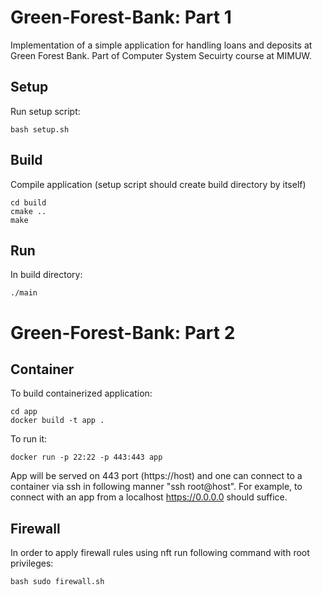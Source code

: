# Green-Forest-Bank: Part 1 

Implementation of a simple application for handling loans and deposits at Green Forest Bank. Part of Computer System Secuirty course at MIMUW. 

## Setup 
Run setup script:
```
bash setup.sh 
```

## Build 
Compile application (setup script should create build directory by itself)
```
cd build 
cmake .. 
make
```

## Run
In build directory:  
```
./main
```

# Green-Forest-Bank: Part 2 

## Container 
To build containerized application:
```
cd app
docker build -t app . 
```

To run it: 
```
docker run -p 22:22 -p 443:443 app 
```
App will be served on 443 port (https://host) and one can connect to a container via ssh in following manner "ssh root@host". 
For example, to connect with an app from a localhost https://0.0.0.0 should suffice.  

## Firewall 
In order to apply firewall rules using nft run following command with root privileges: 
```
bash sudo firewall.sh
```

